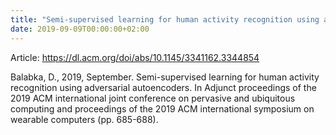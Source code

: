 ```yaml
---
title: "Semi-supervised learning for human activity recognition using adversarial autoencoders"
date: 2019-09-09T00:00:00+02:00
---
```



Article: https://dl.acm.org/doi/abs/10.1145/3341162.3344854

Balabka, D., 2019, September. Semi-supervised learning for human activity recognition using adversarial autoencoders. In Adjunct proceedings of the 2019 ACM international joint conference on pervasive and ubiquitous computing and proceedings of the 2019 ACM international symposium on wearable computers (pp. 685-688).